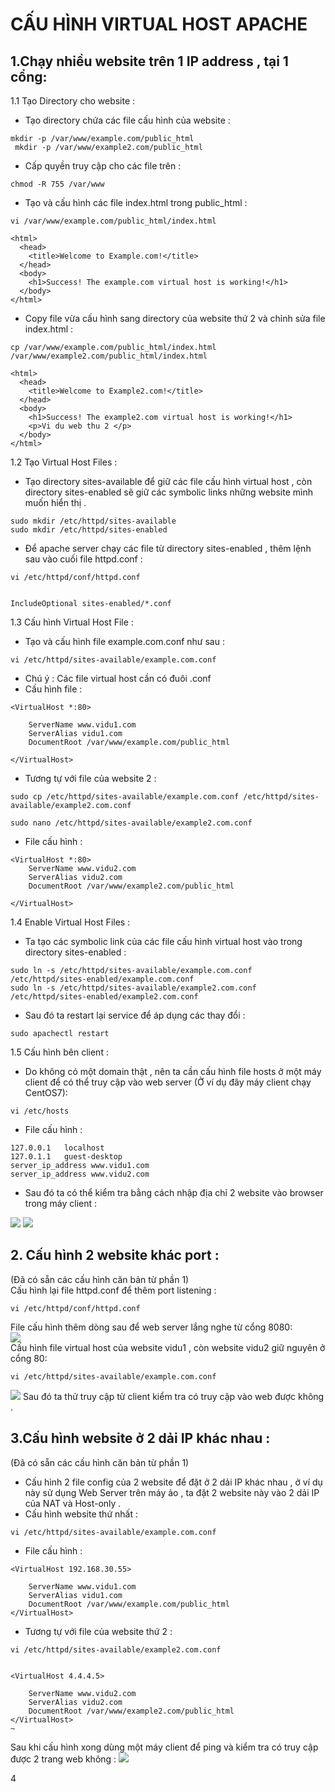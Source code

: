 # CẤU HÌNH VIRTUAL HOST APACHE  

## 1.Chạy nhiều website trên 1  IP address , tại 1 cổng:  
1.1 Tạo Directory cho website :  
 - Tạo directory chứa các file cấu hình của website :  
 ```
 mkdir -p /var/www/example.com/public_html
  mkdir -p /var/www/example2.com/public_html
 ```  
 - Cấp quyền truy cập cho các file trên :  
 ```
 chmod -R 755 /var/www  
 ```  
- Tạo và cấu hình các file index.html trong public_html :  
```
vi /var/www/example.com/public_html/index.html  
```  

```
<html>
  <head>
    <title>Welcome to Example.com!</title>
  </head>
  <body>
    <h1>Success! The example.com virtual host is working!</h1>
  </body>
</html>
```  
- Copy file vừa cấu hình sang directory của website thứ 2 và chỉnh sửa file index.html :  
```
cp /var/www/example.com/public_html/index.html /var/www/example2.com/public_html/index.html
```  
```
<html>
  <head>
    <title>Welcome to Example2.com!</title>
  </head>
  <body>
    <h1>Success! The example2.com virtual host is working!</h1>
    <p>Vi du web thu 2 </p>  
  </body>
</html>

```  
1.2 Tạo Virtual Host Files :  
- Tạo directory sites-available để giữ các file cấu hình virtual host , còn directory sites-enabled sẽ giữ các symbolic links những website mình muốn hiển thị .  
```
sudo mkdir /etc/httpd/sites-available
sudo mkdir /etc/httpd/sites-enabled
```  
- Để apache server chạy các file từ directory sites-enabled , thêm lệnh sau vào cuối file httpd.conf :  
```
vi /etc/httpd/conf/httpd.conf


IncludeOptional sites-enabled/*.conf

```

1.3 Cấu hình Virtual Host File  :  
- Tạo và cấu hình file example.com.conf như sau :  
```
vi /etc/httpd/sites-available/example.com.conf
```  
- Chú ý : Các file virtual host cần có đuôi .conf    
- Cấu hình file :  
```
<VirtualHost *:80>

    ServerName www.vidu1.com  
    ServerAlias vidu1.com
    DocumentRoot /var/www/example.com/public_html
   
</VirtualHost>
```  

- Tương tự với file của website 2 :  
```
sudo cp /etc/httpd/sites-available/example.com.conf /etc/httpd/sites-available/example2.com.conf
```  
```
sudo nano /etc/httpd/sites-available/example2.com.conf
```  
- File cấu hình :  
```
<VirtualHost *:80>
    ServerName www.vidu2.com
    ServerAlias vidu2.com
    DocumentRoot /var/www/example2.com/public_html

</VirtualHost>
```  

1.4 Enable Virtual Host Files :  
- Ta tạo các symbolic link của các file cấu hình virtual host vào trong directory sites-enabled :  
```
sudo ln -s /etc/httpd/sites-available/example.com.conf /etc/httpd/sites-enabled/example.com.conf
sudo ln -s /etc/httpd/sites-available/example2.com.conf /etc/httpd/sites-enabled/example2.com.conf
```  
- Sau đó ta restart lại service để áp dụng các thay đổi :  
```
sudo apachectl restart  
```
1.5 Cấu hình bên client :  
- Do không có một domain thật , nên ta cần cấu hình file hosts ở một máy client để có thể truy cập vào web server (Ở ví dụ đây máy client chạy CentOS7):
```
vi /etc/hosts
```
- File cấu hình :  
```
127.0.0.1   localhost
127.0.1.1   guest-desktop
server_ip_address www.vidu1.com
server_ip_address www.vidu2.com
```
- Sau đó ta có thể kiểm tra bằng cách nhập địa chỉ 2 website vào browser trong máy client :  
<img src="https://i.imgur.com/Icevcb6.png">  
<img src="https://i.imgur.com/27mrmz7.png">  

## 2. Cấu hình 2 website khác port :
(Đã có sẵn các cấu hình căn bản từ phần 1)  
 Cấu hình lại file httpd.conf để thêm port listening :  
 ```
 vi /etc/httpd/conf/httpd.conf  
 ```
 File cấu hình thêm dòng sau để web server lắng nghe từ cổng 8080:    
<img src="https://i.imgur.com/zWQirex.png">  
Cấu hình file virtual host của website vidu1 , còn website vidu2 giữ nguyên ở cổng 80:
```  
vi /etc/httpd/sites-available/example.com.conf
```    
<img src="https://i.imgur.com/D7XxyHA.png">  
Sau đó ta thử truy cập từ client kiểm tra có truy cập vào web được không  .

## 3.Cấu hình website ở 2 dải IP khác nhau :  
(Đã có sẵn các cấu hình căn bản từ phần 1)  

- Cấu hình 2 file config của 2 website để đặt ở 2 dải IP khác nhau , ở ví dụ này sử dụng Web Server trên máy ảo , ta đặt 2 website này vào 2 dải IP của NAT và Host-only . 
- Cấu hình website thứ nhất :  
```
vi /etc/httpd/sites-available/example.com.conf
```

  - File cấu hình :
```  
<VirtualHost 192.168.30.55>

    ServerName www.vidu1.com
    ServerAlias vidu1.com
    DocumentRoot /var/www/example.com/public_html
</VirtualHost>
```  
- Tương tự với file của website thứ 2 :  
```
vi /etc/httpd/sites-available/example2.com.conf

```
```

<VirtualHost 4.4.4.5>

    ServerName www.vidu2.com
    ServerAlias vidu2.com
    DocumentRoot /var/www/example2.com/public_html
</VirtualHost>
~

```  
Sau khi cấu hình xong dùng một máy client để ping và kiểm tra có truy cập được 2 trang web không :
<img src="https://i.imgur.com/5Km8DCL.png">  



4